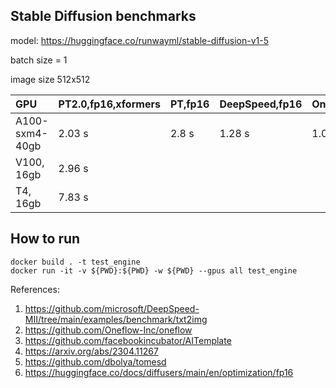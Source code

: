 ## Stable Diffusion benchmarks

model: https://huggingface.co/runwayml/stable-diffusion-v1-5

batch size = 1

image size 512x512

| GPU                    | PT2.0,fp16,xformers | PT,fp16 | DeepSpeed,fp16 | Oneflow,fp16 |
| :--------------------- | :-----------        | :-------| :-----         |:-----        |
| A100-sxm4-40gb         | 2.03 s              | 2.8 s   | 1.28 s         | 1.03 s       |
| V100, 16gb             | 2.96 s              |         |                |              |
| T4, 16gb               | 7.83 s              |         |                |              |


## How to run
```
docker build . -t test_engine
docker run -it -v ${PWD}:${PWD} -w ${PWD} --gpus all test_engine
```


References:
1. https://github.com/microsoft/DeepSpeed-MII/tree/main/examples/benchmark/txt2img
2. https://github.com/Oneflow-Inc/oneflow
3. https://github.com/facebookincubator/AITemplate
4. https://arxiv.org/abs/2304.11267
5. https://github.com/dbolya/tomesd
6. https://huggingface.co/docs/diffusers/main/en/optimization/fp16
